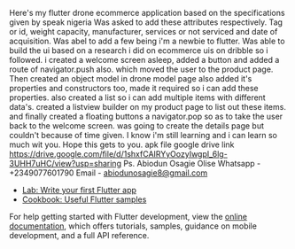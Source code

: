 Here's my flutter drone ecommerce application based on the specifications given by speak nigeria
Was asked to add these attributes respectively. Tag or id,  weight capacity, manufacturer, services or
not serviced and date of acquisition.
Was abel to add a few being i'm a newbie to flutter. Was able to build the ui based on a research i 
did on ecommerce uis on dribble so i followed.
i created a welcome screen asleep, added a button and added a route of navigator.push also.
which moved the user to the product page.
Then created an object model in drone model page also added it's properties and constructors too,
made it required so i can add these properties.
also created a list so i can add multiple items with different data's.
created a listview builder on my product page to list out these items. and finally created a floating
buttons a navigator.pop so as to take the user back to the welcome screen.
was going to create the details page but couldn't because of time given.
I know i'm still learning and i can learn so much wit you. Hope this gets to you.
apk file google drive link https://drive.google.com/file/d/1shxfCAIRYyOozyIwgpI_6lg-3UHH7uHC/view?usp=sharing
Ps. Abiodun Osagie Olise
Whatsapp - +2349077601790
Email  - abiodunosagie8@gmail.com

- [Lab: Write your first Flutter app](https://docs.flutter.dev/get-started/codelab)
- [Cookbook: Useful Flutter samples](https://docs.flutter.dev/cookbook)

For help getting started with Flutter development, view the
[online documentation](https://docs.flutter.dev/), which offers tutorials,
samples, guidance on mobile development, and a full API reference.
